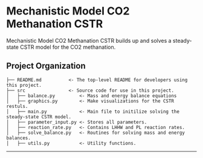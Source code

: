 Mechanistic Model CO2 Methanation CSTR
==============================

Mechanistic Model CO2 Methanation CSTR builds up and solves a steady-state CSTR model for the CO2 methanation.

Project Organization
------------

    ├── README.md          <- The top-level README for developers using this project.
    ├── src                <- Source code for use in this project.
    │   ├── balance.py         <- Mass and energy balance equations
    │   ├── graphics.py        <- Make visualizations for the CSTR restuls.
    │   ├── main.py            <- Main file to initilize solving the steady-state CSTR model.
    │   ├── parameter_input.py <- Stores all parameters.
    │   ├── reaction_rate.py   <- Contains LHHW and PL reaction rates.
    │   ├── solve_balance.py   <- Routines for solving mass and energy balances.
    │   ├── utils.py           <- Utility functions.


--------